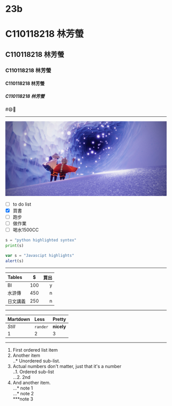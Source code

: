 # 23b
# C110118218 林芳螢
## C110118218 林芳螢
### C110118218 林芳螢
#### C110118218 林芳螢
##### C110118218 林芳螢

#😄:eyes:

-----

![ice](ice.jpg "ice")

- [ ] to do list
- [x] 買書
- [ ] 跑步
- [ ] 做作業
- [ ] 喝水1500CC

```python
s = "python highlighted syntex"
print(s)
```

```js
var s = "Javascipt highlights"
alert(s)
```

---

|  Tables | $ | 買出 |
|:--------|:---:|-----:|
|BI|100|y|
|水滸傳|450|n|
|日文講義|250|n|

---

|  Martdown | Less | Pretty |
|:--------|:---|:----|
|*Still*|`rander`|**nicely**|
|1|2|3|

---

1. First ordered list item  
2. Another item  
   ..* Unordered sub-list.
3. Actual numbers don't matter, just that it's a number  
    ..1. Ordered sub-list  
   ...2. 2nd  
4. And another item.  
...* note 1  
...* note 2  
***note 3  

